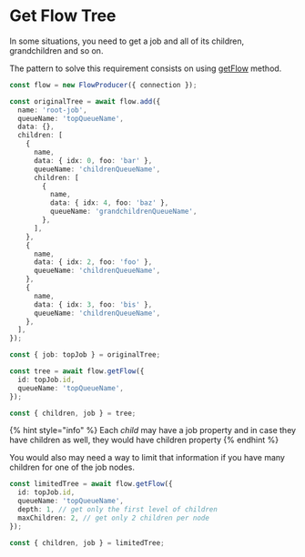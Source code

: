 # Get Flow Tree

In some situations, you need to get a job and all of its children, grandchildren and so on.

The pattern to solve this requirement consists on using [getFlow](https://github.com/taskforcesh/bullmq/blob/master/docs/gitbook/api/bullmq.flowproducer.getflow.md) method.

```typescript
const flow = new FlowProducer({ connection });

const originalTree = await flow.add({
  name: 'root-job',
  queueName: 'topQueueName',
  data: {},
  children: [
    {
      name,
      data: { idx: 0, foo: 'bar' },
      queueName: 'childrenQueueName',
      children: [
        {
          name,
          data: { idx: 4, foo: 'baz' },
          queueName: 'grandchildrenQueueName',
        },
      ],
    },
    {
      name,
      data: { idx: 2, foo: 'foo' },
      queueName: 'childrenQueueName',
    },
    {
      name,
      data: { idx: 3, foo: 'bis' },
      queueName: 'childrenQueueName',
    },
  ],
});

const { job: topJob } = originalTree;

const tree = await flow.getFlow({
  id: topJob.id,
  queueName: 'topQueueName',
});

const { children, job } = tree;
```

{% hint style="info" %}
Each _child_ may have a job property and in case they have children as well, they would have children property
{% endhint %}

You would also may need a way to limit that information if you have many children for one of the job nodes.

```typescript
const limitedTree = await flow.getFlow({
  id: topJob.id,
  queueName: 'topQueueName',
  depth: 1, // get only the first level of children
  maxChildren: 2, // get only 2 children per node
});

const { children, job } = limitedTree;
```
